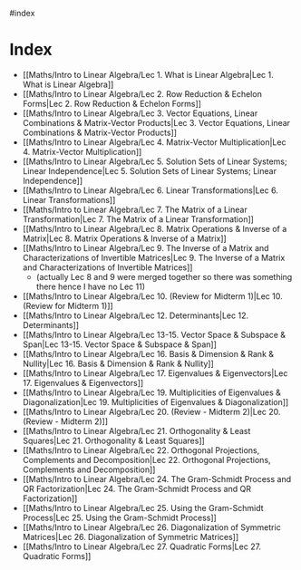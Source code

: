 #index 
# Index

* [[Maths/Intro to Linear Algebra/Lec 1. What is Linear Algebra|Lec 1. What is Linear Algebra]]
* [[Maths/Intro to Linear Algebra/Lec 2. Row Reduction & Echelon Forms|Lec 2. Row Reduction & Echelon Forms]]
* [[Maths/Intro to Linear Algebra/Lec 3. Vector Equations, Linear Combinations & Matrix-Vector Products|Lec 3. Vector Equations, Linear Combinations & Matrix-Vector Products]]
* [[Maths/Intro to Linear Algebra/Lec 4. Matrix-Vector Multiplication|Lec 4. Matrix-Vector Multiplication]]
* [[Maths/Intro to Linear Algebra/Lec 5. Solution Sets of Linear Systems; Linear Independence|Lec 5. Solution Sets of Linear Systems; Linear Independence]]
* [[Maths/Intro to Linear Algebra/Lec 6. Linear Transformations|Lec 6. Linear Transformations]]
* [[Maths/Intro to Linear Algebra/Lec 7. The Matrix of a Linear Transformation|Lec 7. The Matrix of a Linear Transformation]]
* [[Maths/Intro to Linear Algebra/Lec 8. Matrix Operations & Inverse of a Matrix|Lec 8. Matrix Operations & Inverse of a Matrix]]
* [[Maths/Intro to Linear Algebra/Lec 9. The Inverse of a Matrix and Characterizations of Invertible Matrices|Lec 9. The Inverse of a Matrix and Characterizations of Invertible Matrices]]
	* (actually Lec 8 and 9 were merged together so there was something there hence I have no Lec 11)
* [[Maths/Intro to Linear Algebra/Lec 10. (Review for Midterm 1)|Lec 10. (Review for Midterm 1)]]
* [[Maths/Intro to Linear Algebra/Lec 12. Determinants|Lec 12. Determinants]] 
* [[Maths/Intro to Linear Algebra/Lec 13-15. Vector Space & Subspace & Span|Lec 13-15. Vector Space & Subspace & Span]]
* [[Maths/Intro to Linear Algebra/Lec 16. Basis & Dimension & Rank & Nullity|Lec 16. Basis & Dimension & Rank & Nullity]]
* [[Maths/Intro to Linear Algebra/Lec 17. Eigenvalues & Eigenvectors|Lec 17. Eigenvalues & Eigenvectors]]
* [[Maths/Intro to Linear Algebra/Lec 19. Multiplicities of Eigenvalues & Diagonalization|Lec 19. Multiplicities of Eigenvalues & Diagonalization]]
* [[Maths/Intro to Linear Algebra/Lec 20. (Review - Midterm 2)|Lec 20. (Review - Midterm 2)]]
* [[Maths/Intro to Linear Algebra/Lec 21. Orthogonality & Least Squares|Lec 21. Orthogonality & Least Squares]]
* [[Maths/Intro to Linear Algebra/Lec 22. Orthogonal Projections, Complements and Decomposition|Lec 22. Orthogonal Projections, Complements and Decomposition]]
* [[Maths/Intro to Linear Algebra/Lec 24. The Gram-Schmidt Process and QR Factorization|Lec 24. The Gram-Schmidt Process and QR Factorization]]
* [[Maths/Intro to Linear Algebra/Lec 25. Using the Gram-Schmidt Process|Lec 25. Using the Gram-Schmidt Process]]
* [[Maths/Intro to Linear Algebra/Lec 26. Diagonalization of Symmetric Matrices|Lec 26. Diagonalization of Symmetric Matrices]]
* [[Maths/Intro to Linear Algebra/Lec 27. Quadratic Forms|Lec 27. Quadratic Forms]]


